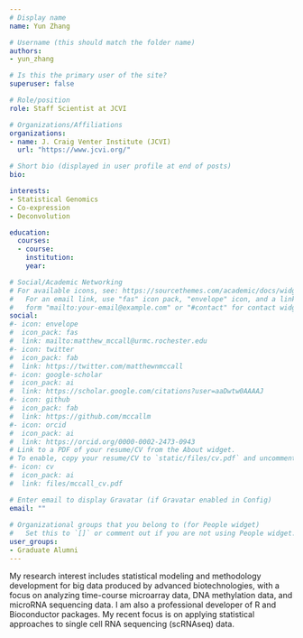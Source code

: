```yaml
---
# Display name
name: Yun Zhang

# Username (this should match the folder name)
authors:
- yun_zhang

# Is this the primary user of the site?
superuser: false

# Role/position
role: Staff Scientist at JCVI

# Organizations/Affiliations
organizations:
- name: J. Craig Venter Institute (JCVI)
  url: "https://www.jcvi.org/"

# Short bio (displayed in user profile at end of posts)
bio: 

interests:
- Statistical Genomics
- Co-expression
- Deconvolution

education:
  courses:
  - course: 
    institution: 
    year: 

# Social/Academic Networking
# For available icons, see: https://sourcethemes.com/academic/docs/widgets/#icons
#   For an email link, use "fas" icon pack, "envelope" icon, and a link in the
#   form "mailto:your-email@example.com" or "#contact" for contact widget.
social:
#- icon: envelope
#  icon_pack: fas
#  link: mailto:matthew_mccall@urmc.rochester.edu
#- icon: twitter
#  icon_pack: fab
#  link: https://twitter.com/matthewnmccall
#- icon: google-scholar
#  icon_pack: ai
#  link: https://scholar.google.com/citations?user=aaDwtw0AAAAJ
#- icon: github
#  icon_pack: fab
#  link: https://github.com/mccallm
#- icon: orcid
#  icon_pack: ai
#  link: https://orcid.org/0000-0002-2473-0943
# Link to a PDF of your resume/CV from the About widget.
# To enable, copy your resume/CV to `static/files/cv.pdf` and uncomment the lines below.  
#- icon: cv
#  icon_pack: ai
#  link: files/mccall_cv.pdf

# Enter email to display Gravatar (if Gravatar enabled in Config)
email: ""
  
# Organizational groups that you belong to (for People widget)
#   Set this to `[]` or comment out if you are not using People widget.  
user_groups:
- Graduate Alumni
---
```


My research interest includes statistical modeling and methodology development for big data produced by advanced biotechnologies, with a focus on analyzing time-course microarray data, DNA methylation data, and microRNA sequencing data. I am also a professional developer of R and Bioconductor packages. My recent focus is on applying statistical approaches to single cell RNA sequencing (scRNAseq) data.

